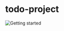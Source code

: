 # todo-project

<img src="/home/alaa/todo-project/to do list wirefrane.png" alt="Getting started" />